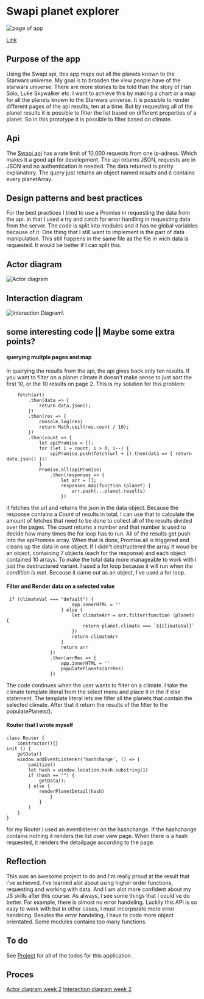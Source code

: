 # Swapi planet explorer

![page of app](https://github.com/Techdemo/web-app-from-scratch-18-19/blob/master/week1/public/assets/page.png?raw=true "front page of app")

[Link](https://techdemo.github.io/web-app-from-scratch-18-19/week1/)
## Purpose of the app
Using the Swapi api, this app maps out all the planets known to the Starwars universe.
My goal is to broaden the view people have of the starwars universe. There are more stories to be told than the story of Han Solo, Luke Skywalker etc. I want to achieve this by making a chart or a map for all the planets known to the Starwars universe. It is possible to render different pages of the api results, ten at a time. But by requesting all of the planet results it is possible to filter the list based on different properties of a planet. So in this prototype it is possible to filter based on climate.

## Api
The [Swapi api](https://swapi.co/) has a rate limit of 10,000 requests from one ip-adress. Which makes it a good api for development. The api returns JSON, requests are in JSON and no authentication is needed. The data returned is pretty explanatory. The query just returns an object named _results_ and it contains every planetArray.

## Design patterns and best practices
For the best practices I tried to use a Promise in requesting the data from the api. In that I used a try and catch for error handling in requesting data from the server.
The code is split into modules and it has no global variables because of it. One thing that I still want to implement is the part of data manipulation. This still happens in the same file as the file in wich data is requested. It would be better if I can split this.

## Actor diagram
![Actor diagram](https://github.com/Techdemo/web-app-from-scratch-18-19/blob/master/week1/public/assets/Actor%20diagram.png?raw=true "Actor Diagram")

## Interaction diagram
![Interaction Diagram](https://github.com/Techdemo/web-app-from-scratch-18-19/blob/master/week1/public/assets/interaction%20diagram.png?raw=true "Interaction Diagram")\

## some interesting code || Maybe some extra points?

#### querying multple pages and map
In querying the results from the api, the api gives back only ten results. If you want to filter on a planet climate it doesn't make sense to just sort the first 10, or the 10 results on page 2. This is my solution for this problem:

```
    fetch(url)
        .then(data => {
            return data.json();
        })
        .then(res => {
            console.log(res)
            return Math.ceil(res.count / 10);
        })
        .then(count => {
            let apiPromise = [];
            for (let i = count; i > 0; i--) {
                apiPromise.push(fetch(url + i).then(data => { return data.json() }))
            }
            Promise.all(apiPromise)
                .then(responses => {
                    let arr = [];
                    responses.map(function (planet) {
                        arr.push(...planet.results)
                    })
```

it fetches the url and returns the json in the data object. Because the response contains a _Count_ of results in total, I can use that to calculate the amount of fetches that need to be done to collect all of the results divided over the pages. The count returns a number and that number is used to decide how many times the for loop has to run. All of the results get push into the apiPromise array. When that is done, Promise.all is triggered and cleans up the data in one object. If I didn't destructered the array it woud be an object, containing 7 objects (each for the response) and each object contained 10 arrays. To make the total data more manageable to work with I just the destructered variant.
I used a for loop because it will run when _the condition is met_. Because it came out as an object, I've used a for loop.

#### Filter and Render data on a selected value

```
 if (climateVal === "default") {
                        app.innerHTML = ''
                    } else {
                        let climateArr = arr.filter(function (planet) {
                            return planet.climate === `${climateVal}`
                        })
                        return climateArr
                    }
                    return arr
                })
                .then(arrRes => {
                    app.innerHTML = ''
                    populatePlanets(arrRes)
                })
```
The code continues when the user wants to filter on a climate. I take the climate template literal from the select menu and place it in the if else statement. The template literal lets me filter all the planets that contain the selected climate. After that it return the results of the filter to the populatePlanets().

#### Router that I wrote myself
```
class Router {
    constructor(){}
init () {
    getData()
    window.addEventListener('hashchange', () => {
        sanitize()
        let hash = window.location.hash.substring(1)
        if (hash == "") {
            getData();
        } else {
            renderPlanetDetail(hash)
                }
            }
        )
    }
}
```

for my Router i used an eventlistener on the hashchange. If the hashchange contains nothing it renders the list over view page. When there is a hash requested, it renders the detailpage according to the page.

## Reflection
This was an awesome project to do and I'm really proud at the result that i've achieved. I've learned alot about using higher order functions, requesting and working with data. And I am alot more confident about my JS skills after this course.
As always, I see some things that I could've do better. For example, there is almost no error handeling. Luckily this API is so easy to work with but in other cases, I must incorporate more error handeling. Besides the error handeling, I have to code more object orientated. Some modules contains too many functions.



## To do
See [Project](https://github.com/Techdemo/web-app-from-scratch-18-19/projects/1) for all of the todos for this application.

## Proces
[Actor diagram week 2](https://github.com/Techdemo/web-app-from-scratch-18-19/blob/master/week1/public/assets/Actor%20diagram%20week%202.png?raw=true)
[Interaction diagram week 2](https://github.com/Techdemo/web-app-from-scratch-18-19/blob/master/week1/public/assets/interaction%20diagram%20week%202.png?raw=true)